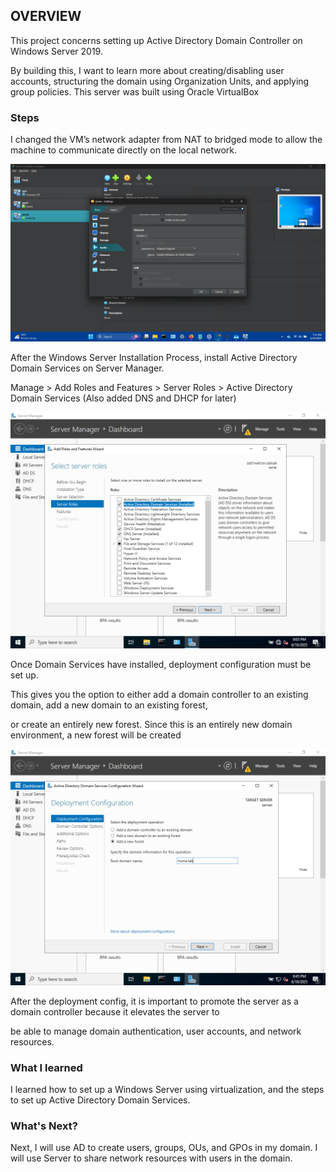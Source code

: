 ## OVERVIEW

This project concerns setting up Active Directory Domain Controller on Windows Server 2019. 

By building this, I want to learn more about creating/disabling user accounts, structuring the domain using Organization Units, 
and applying group policies. This server was built using Oracle VirtualBox

### Steps

I changed the VM’s network adapter from NAT to bridged mode to allow the machine to communicate directly on the local network.

![Network Setting](screenshots/1.png)

After the Windows Server Installation Process, install Active Directory Domain Services on Server Manager. 

Manage > Add Roles and Features > Server Roles > Active Directory Domain Services (Also added DNS and DHCP for later)

![Installing Active Directory](screenshots/3.PNG)

Once Domain Services have installed, deployment configuration must be set up.

This gives you the option to either add a domain controller to an existing domain, add a new domain to an existing forest, 

or create an entirely new forest. Since this is an entirely new domain environment, a new forest will be created

![Deployment Config](screenshots/6.PNG)

After the deployment config, it is important to promote the server as a domain controller because it elevates the server to

be able to manage domain authentication, user accounts, and network resources. 

### What I learned

I learned how to set up a Windows Server using virtualization, and the steps to set up Active Directory Domain Services. 

### What's Next?

Next, I will use AD to create users, groups, OUs, and GPOs in my domain. I will use Server to share network resources with users in the domain. 

